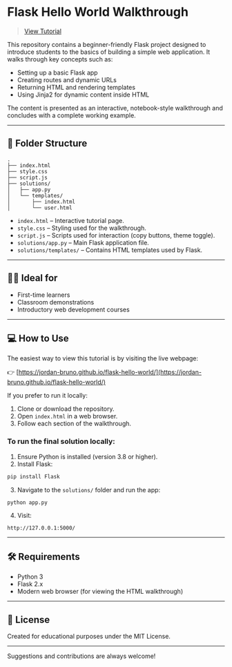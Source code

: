 # Flask Hello World Walkthrough

> [View Tutorial](https://jordan-bruno.github.io/flask-hello-world/)

This repository contains a beginner-friendly Flask project designed to introduce students to the basics of building a simple web application. It walks through key concepts such as:

- Setting up a basic Flask app
- Creating routes and dynamic URLs
- Returning HTML and rendering templates
- Using Jinja2 for dynamic content inside HTML

The content is presented as an interactive, notebook-style walkthrough and concludes with a complete working example.

---

## 📂 Folder Structure

```
.
├── index.html
├── style.css
├── script.js
├── solutions/
│   ├── app.py
│   └── templates/
│       ├── index.html
│       └── user.html
```

- `index.html` – Interactive tutorial page.
- `style.css` – Styling used for the walkthrough.
- `script.js` – Scripts used for interaction (copy buttons, theme toggle).
- `solutions/app.py` – Main Flask application file.
- `solutions/templates/` – Contains HTML templates used by Flask.

---

## 🧑‍💻 Ideal for

- First-time learners
- Classroom demonstrations
- Introductory web development courses

---

## 💻 How to Use

The easiest way to view this tutorial is by visiting the live webpage:

👉 [https://jordan-bruno.github.io/flask-hello-world/](https://jordan-bruno.github.io/flask-hello-world/)

If you prefer to run it locally:

1. Clone or download the repository.
2. Open `index.html` in a web browser.
3. Follow each section of the walkthrough.

### To run the final solution locally:

1. Ensure Python is installed (version 3.8 or higher).
2. Install Flask:

```bash
pip install Flask
```

3. Navigate to the `solutions/` folder and run the app:

```bash
python app.py
```

4. Visit:

```
http://127.0.0.1:5000/
```

---

## 🛠 Requirements

- Python 3
- Flask 2.x
- Modern web browser (for viewing the HTML walkthrough)

---

## 📄 License

Created for educational purposes under the MIT License.

---

Suggestions and contributions are always welcome!

